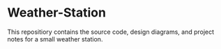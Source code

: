 # Weather-Station
This repositiory contains the source code, design diagrams, and project notes for a small weather station. 
